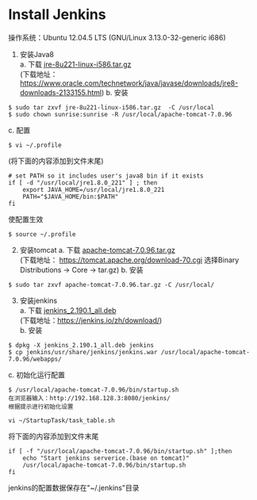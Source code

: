 <h1>Install Jenkins</h1>
操作系统：Ubuntu 12.04.5 LTS (GNU/Linux 3.13.0-32-generic i686)

1. 安装Java8  
  a. 下载 [jre-8u221-linux-i586.tar.gz](https://pan.baidu.com/s/1zU124nYybpuhyWaCGj1FbA)  
  (下载地址：https://www.oracle.com/technetwork/java/javase/downloads/jre8-downloads-2133155.html)
  b. 安装  
  ```
  $ sudo tar zxvf jre-8u221-linux-i586.tar.gz  -C /usr/local
  $ sudo chown sunrise:sunrise -R /usr/local/apache-tomcat-7.0.96
  ```
  c. 配置
  ```
  $ vi ~/.profile
  ```
  (将下面的内容添加到文件末尾)
  ```
  # set PATH so it includes user's java8 bin if it exists
  if [ -d "/usr/local/jre1.8.0_221" ] ; then
      export JAVA_HOME=/usr/local/jre1.8.0_221
      PATH="$JAVA_HOME/bin:$PATH"
  fi
  ```
  使配置生效
  ```
  $ source ~/.profile
  ```
  
2. 安装tomcat
  a. 下载 [apache-tomcat-7.0.96.tar.gz](https://pan.baidu.com/s/1XaVYBsGfQjiV1y3rSGf1aQ)  
  (下载地址： https://tomcat.apache.org/download-70.cgi 选择Binary Distributions -> Core -> tar.gz)
  b. 安装
  ```
  $ sudo tar zxvf apache-tomcat-7.0.96.tar.gz -C /usr/local/
  ```
  
3. 安装jenkins  
  a. 下载 [jenkins_2.190.1_all.deb](https://pan.baidu.com/s/16asybDOLlgMCu74mSBue_g)  
  (下载地址：https://jenkins.io/zh/download/)  
  b. 安装  
  ```
  $ dpkg -X jenkins_2.190.1_all.deb jenkins
  $ cp jenkins/usr/share/jenkins/jenkins.war /usr/local/apache-tomcat-7.0.96/webapps/
  ```
  c. 初始化运行配置  
  ```
  $ /usr/local/apache-tomcat-7.0.96/bin/startup.sh
  在浏览器输入：http://192.168.128.3:8080/jenkins/
  根据提示进行初始化设置
  ```
  ```
  vi ~/StartupTask/task_table.sh
  ```
  将下面的内容添加到文件末尾
  ```
  if [ -f "/usr/local/apache-tomcat-7.0.96/bin/startup.sh" ];then
      echo "Start jenkins serverice.(base on tomcat)"
      /usr/local/apache-tomcat-7.0.96/bin/startup.sh
  fi
  ```
  jenkins的配置数据保存在"~/.jenkins"目录
  






